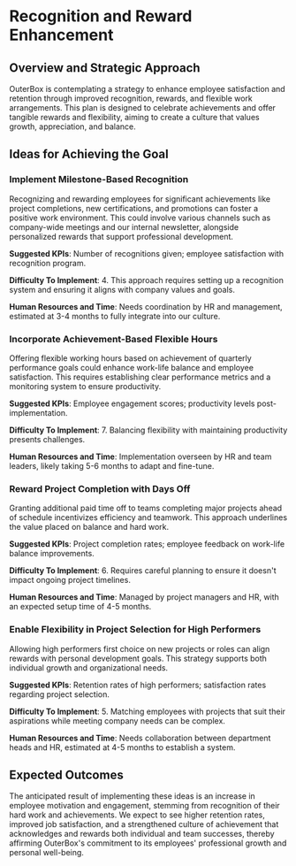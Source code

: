 # Recognition and Reward Enhancement

## Overview and Strategic Approach
OuterBox is contemplating a strategy to enhance employee satisfaction and retention through improved recognition, rewards, and flexible work arrangements. This plan is designed to celebrate achievements and offer tangible rewards and flexibility, aiming to create a culture that values growth, appreciation, and balance.

## Ideas for Achieving the Goal

### Implement Milestone-Based Recognition
Recognizing and rewarding employees for significant achievements like project completions, new certifications, and promotions can foster a positive work environment. This could involve various channels such as company-wide meetings and our internal newsletter, alongside personalized rewards that support professional development.

**Suggested KPIs**: Number of recognitions given; employee satisfaction with recognition program.

**Difficulty To Implement**: 4. This approach requires setting up a recognition system and ensuring it aligns with company values and goals.

**Human Resources and Time**: Needs coordination by HR and management, estimated at 3-4 months to fully integrate into our culture.

### Incorporate Achievement-Based Flexible Hours
Offering flexible working hours based on achievement of quarterly performance goals could enhance work-life balance and employee satisfaction. This requires establishing clear performance metrics and a monitoring system to ensure productivity.

**Suggested KPIs**: Employee engagement scores; productivity levels post-implementation.

**Difficulty To Implement**: 7. Balancing flexibility with maintaining productivity presents challenges.

**Human Resources and Time**: Implementation overseen by HR and team leaders, likely taking 5-6 months to adapt and fine-tune.

### Reward Project Completion with Days Off
Granting additional paid time off to teams completing major projects ahead of schedule incentivizes efficiency and teamwork. This approach underlines the value placed on balance and hard work.

**Suggested KPIs**: Project completion rates; employee feedback on work-life balance improvements.

**Difficulty To Implement**: 6. Requires careful planning to ensure it doesn't impact ongoing project timelines.

**Human Resources and Time**: Managed by project managers and HR, with an expected setup time of 4-5 months.

### Enable Flexibility in Project Selection for High Performers
Allowing high performers first choice on new projects or roles can align rewards with personal development goals. This strategy supports both individual growth and organizational needs.

**Suggested KPIs**: Retention rates of high performers; satisfaction rates regarding project selection.

**Difficulty To Implement**: 5. Matching employees with projects that suit their aspirations while meeting company needs can be complex.

**Human Resources and Time**: Needs collaboration between department heads and HR, estimated at 4-5 months to establish a system.

## Expected Outcomes
The anticipated result of implementing these ideas is an increase in employee motivation and engagement, stemming from recognition of their hard work and achievements. We expect to see higher retention rates, improved job satisfaction, and a strengthened culture of achievement that acknowledges and rewards both individual and team successes, thereby affirming OuterBox's commitment to its employees' professional growth and personal well-being.
